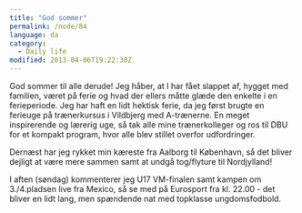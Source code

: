 ```yaml
---
title: "God sommer"
permalink: /node/84
language: da
category:
  - Daily life
modified: 2013-04-06T19:22:30Z
---
```


God sommer til alle derude! Jeg håber, at I har fået slappet af, hygget med familien, været på ferie og hvad der ellers måtte glæde den enkelte i en ferieperiode. Jeg har haft en lidt hektisk ferie, da jeg først brugte en ferieuge på trænerkursus i Vildbjerg med A-trænerne. En meget inspirerende og lærerig uge, så tak alle mine trænerkolleger og ros til DBU for et kompakt program, hvor alle blev stillet overfor udfordringer.

Dernæst har jeg rykket min kæreste fra Aalborg til København, så det bliver dejligt at være mere sammen samt at undgå tog/flyture til Nordjylland!



I aften (søndag) kommenterer jeg U17 VM-finalen samt kampen om 3./4.pladsen live fra Mexico, så se med på Eurosport fra kl. 22.00 - det bliver en lidt lang, men spændende nat med topklasse ungdomsfodbold.
